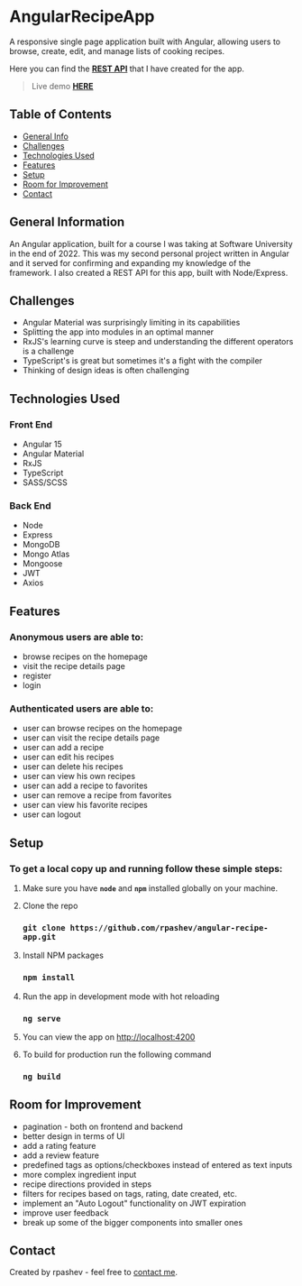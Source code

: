 # AngularRecipeApp
A responsive single page application built with Angular, allowing users to browse, create, edit, and manage lists of cooking recipes.

Here you can find the **[REST API](https://github.com/rpashev/recipes-REST-express)** that I have created for the app.  

> Live demo **[HERE](https://mellifluous-gumption-c80f11.netlify.app/)**

## Table of Contents
* [General Info](#general-information)
* [Challenges](#challenges)
* [Technologies Used](#technologies-used)
* [Features](#features)
* [Setup](#setup)
* [Room for Improvement](#room-for-improvement)
* [Contact](#contact)


## General Information
An Angular application, built for a course I was taking at Software University in the end of 2022. This was my second personal project written in Angular and it served for confirming and expanding my knowledge of the framework. I also created a REST API for this app, built with Node/Express. 


## Challenges
- Angular Material was surprisingly limiting in its capabilities
- Splitting the app into modules in an optimal manner
- RxJS's learning curve is steep and understanding the different operators is a challenge
- TypeScript's is great but sometimes it's a fight with the compiler
- Thinking of design ideas is often challenging


## Technologies Used  

### Front End
- Angular 15
- Angular Material
- RxJS
- TypeScript
- SASS/SCSS

  
 ### Back End
 - Node
 - Express 
 - MongoDB
 - Mongo Atlas
 - Mongoose
 - JWT
 - Axios


## Features
### Anonymous users are able to:
- browse recipes on the homepage
- visit the recipe details page
- register
- login

### Authenticated users are able to:
- user can browse recipes on the homepage
- user can visit the recipe details page
- user can add a recipe
- user can edit his recipes
- user can delete his recipes
- user can view his own recipes
- user can add a recipe to favorites
- user can remove a recipe from favorites
- user can view his favorite recipes
- user can logout


## Setup
### To get a local copy up and running follow these simple steps:

1. Make sure you have **`node`** and **`npm`** installed globally on your machine.  

3. Clone the repo  
    ### `git clone https://github.com/rpashev/angular-recipe-app.git`  

3. Install NPM packages  
    ### `npm install`    
  
4. Run the app in development mode with hot reloading  
    ### `ng serve`  

5. You can view the app on [http://localhost:4200](http://localhost:4200)  
 
7. To build for production run the following command  
    ### `ng build`


## Room for Improvement
- pagination - both on frontend and backend
- better design in terms of UI
- add a rating feature
- add a review feature
- predefined tags as options/checkboxes instead of entered as text inputs
- more complex ingredient input
- recipe directions provided in steps
- filters for recipes based on tags, rating, date created, etc.
- implement an "Auto Logout" functionality on JWT expiration
- improve user feedback
- break up some of the bigger components into smaller ones


## Contact
Created by rpashev - feel free to [contact me](https://www.rpashev.com/).

